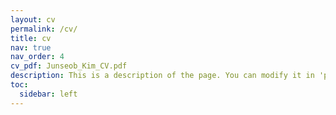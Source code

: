 ```yaml
---
layout: cv
permalink: /cv/
title: cv
nav: true
nav_order: 4
cv_pdf: Junseob_Kim_CV.pdf
description: This is a description of the page. You can modify it in 'pages/_cv.md'. You can also change or remove the top pdf download button.
toc:
  sidebar: left
---
```


